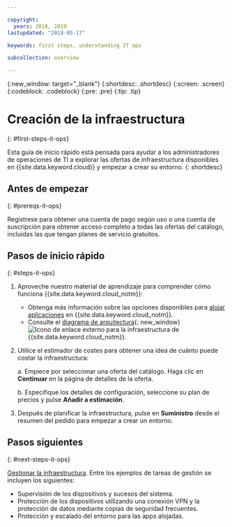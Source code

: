 ```yaml
---

copyright:
  years: 2018, 2019
lastupdated: "2019-05-17"

keywords: first steps, understanding IT ops

subcollection: overview

---
```


{:new_window: target="_blank"}
{:shortdesc: .shortdesc}
{:screen: .screen}
{:codeblock: .codeblock}
{:pre: .pre}
{:tip: .tip}

# Creación de la infraestructura
{: #first-steps-it-ops}

Esta guía de inicio rápido está pensada para ayudar a los administradores de operaciones de TI a explorar las ofertas de infraestructura disponibles en {{site.data.keyword.cloud}} y empezar a crear su entorno.
{: shortdesc}

## Antes de empezar
{: #prereqs-it-ops}

Regístrese para obtener una cuenta de pago según uso o una cuenta de suscripción para obtener acceso completo a todas las ofertas del catálogo, incluidas las que tengan planes de servicio gratuitos. 

## Pasos de inicio rápido
{: #steps-it-ops}

1. Aproveche nuestro material de aprendizaje para comprender cómo funciona {{site.data.keyword.cloud_notm}}:
    * Obtenga más información sobre las opciones disponibles para [alojar aplicaciones](/docs/apps/tutorials?topic=creating-apps-hosting) en {{site.data.keyword.cloud_notm}}.
    * Consulte el [diagrama de arquitectura](https://www.ibm.com/cloud/garage/architectures/infrastructure){: new_window} ![Icono de enlace externo](../icons/launch-glyph.svg) para la infraestructura de {{site.data.keyword.cloud_notm}}. 
2. Utilice el estimador de costes para obtener una idea de cuánto puede costar la infraestructura:

    a. Empiece por seleccionar una oferta del catálogo. Haga clic en **Continuar** en la página de detalles de la oferta.
    
    b. Especifique los detalles de configuración, seleccione su plan de precios y pulse **Añadir a estimación**. 
3. Después de planificar la infraestructura, pulse en **Suministro** desde el resumen del pedido para empezar a crear un entorno. 

## Pasos siguientes
{: #next-steps-it-ops}

[Gestionar la infraestructura](/docs/overview?topic=overview-it-ops). Entre los ejemplos de tareas de gestión se incluyen los siguientes: 

  * Supervisión de los dispositivos y sucesos del sistema.
  * Protección de los dispositivos utilizando una conexión VPN y la protección de datos mediante copias de seguridad frecuentes. 
  * Protección y escalado del entorno para las apps alojadas. 

